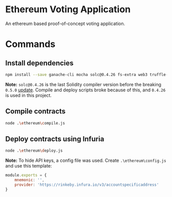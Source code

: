# Ethereum Voting Application

An ethereum based proof-of-concept voting application.

# Commands

## Install dependencies

```bash
npm install --save ganache-cli mocha solc@0.4.26 fs-extra web3 truffle-hdwallet-provider
```

**Note:** ```solc@0.4.26``` is the last Solidity compiler version before the breaking ```0.5.0``` [update](https://solidity.readthedocs.io/en/v0.5.0/050-breaking-changes.html). Compile and deploy scripts broke because of this, and ```0.4.26``` is used in this project.

## Compile contracts

```bash
node .\ethereum\compile.js
```

## Deploy contracts using Infuria

```bash
node .\ethereum\deploy.js
```

**Note:** To hide API keys, a config file was used. Create ```.\ethereum\config.js``` and use this template:
```javascript
module.exports = {
    mnemonic: '',
    provider: 'https://rinkeby.infura.io/v3/accountspecificaddress'
}
```